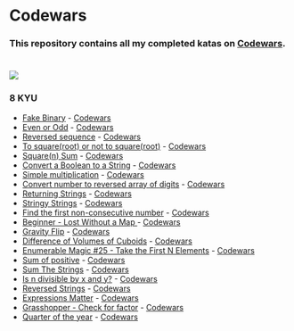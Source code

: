 # Codewars

### This repository contains all my completed katas on [Codewars](https://www.codewars.com/kata/search/swift?q=&beta=false).
# [![](https://www.codewars.com/users/deathlezz/badges/large)](https://www.codewars.com/users/deathlezz)

### 8 KYU
- [Fake Binary](https://github.com/deathlezz/Codewars/blob/main/8_KYU/Fake_Binary.swift) - [Codewars](https://www.codewars.com/kata/57eae65a4321032ce000002d/train/swift)
- [Even or Odd](https://github.com/deathlezz/Codewars/blob/main/8_KYU/Even_or_Odd.swift) - [Codewars](https://www.codewars.com/kata/53da3dbb4a5168369a0000fe/train/swift)
- [Reversed sequence](https://github.com/deathlezz/Codewars/blob/main/8_KYU/Reversed_sequence.swift) - [Codewars](https://www.codewars.com/kata/5a00e05cc374cb34d100000d/train/swift)
- [To square(root) or not to square(root)](https://github.com/deathlezz/Codewars/blob/main/8_KYU/To_square(root)_or_not_to_square(root).swift) - [Codewars](https://www.codewars.com/kata/57f6ad55cca6e045d2000627/train/swift)
- [Square(n) Sum](https://github.com/deathlezz/Codewars/blob/main/8_KYU/Square(n)_Sum.swift) - [Codewars](https://www.codewars.com/kata/515e271a311df0350d00000f/train/swift)
- [Convert a Boolean to a String](https://github.com/deathlezz/Codewars/blob/main/8_KYU/Convert_a_Boolean_to_a_String.swift) - [Codewars](https://www.codewars.com/kata/551b4501ac0447318f0009cd/train/swift)
- [Simple multiplication](https://github.com/deathlezz/Codewars/blob/main/8_KYU/Simple_multiplication.swift) - [Codewars](https://www.codewars.com/kata/583710ccaa6717322c000105/train/swift)
- [Convert number to reversed array of digits](https://github.com/deathlezz/Codewars/blob/main/8_KYU/Convert_number_to_reversed_array_of_digits.swift) - [Codewars](https://www.codewars.com/kata/5583090cbe83f4fd8c000051/train/swift)
- [Returning Strings](https://github.com/deathlezz/Codewars/blob/main/8_KYU/Returning_Strings.swift) - [Codewars](https://www.codewars.com/kata/55a70521798b14d4750000a4/train/swift)
- [Stringy Strings](https://github.com/deathlezz/Codewars/blob/main/8_KYU/Stringy_Strings.swift) - [Codewars](https://www.codewars.com/kata/563b74ddd19a3ad462000054/train/swift)
- [Find the first non-consecutive number](https://github.com/deathlezz/Codewars/blob/main/8_KYU/Find_the_first_non-consecutive_number.swift) - [Codewars](https://www.codewars.com/kata/58f8a3a27a5c28d92e000144/train/swift)
- [Beginner - Lost Without a Map
](https://github.com/deathlezz/Codewars/blob/main/8_KYU/Beginner_-_Lost_Without_a_Map.swift) - [Codewars](https://www.codewars.com/kata/57f781872e3d8ca2a000007e/train/swift)
- [Gravity Flip](https://github.com/deathlezz/Codewars/blob/main/8_KYU/Gravity_Flip.swift) - [Codewars](https://www.codewars.com/kata/5f70c883e10f9e0001c89673/train/swift)
- [Difference of Volumes of Cuboids](https://github.com/deathlezz/Codewars/blob/main/8_KYU/Difference_of_Volumes_of_Cuboids.swift) - [Codewars](https://www.codewars.com/kata/58cb43f4256836ed95000f97/train/swift)
- [Enumerable Magic #25 - Take the First N Elements](https://github.com/deathlezz/Codewars/blob/main/8_KYU/Enumerable_Magic_%2325_-_Take_the_First_N_Elements.swift) - [Codewars](https://www.codewars.com/kata/545afd0761aa4c3055001386/train/swift)
- [Sum of positive](https://github.com/deathlezz/Codewars/blob/main/8_KYU/Sum_of_positive.swift) - [Codewars](https://www.codewars.com/kata/5715eaedb436cf5606000381/train/swift)
- [Sum The Strings](https://github.com/deathlezz/Codewars/blob/main/8_KYU/Sum_The_Strings.swift) - [Codewars](https://www.codewars.com/kata/5966e33c4e686b508700002d/train/swift)
- [Is n divisible by x and y?](https://github.com/deathlezz/Codewars/blob/main/8_KYU/Is_n_divisible_by_x_and_y%3F.swift) - [Codewars](https://www.codewars.com/kata/5545f109004975ea66000086/train/swift)
- [Reversed Strings](https://github.com/deathlezz/Codewars/blob/main/8_KYU/Reversed_Strings.swift) - [Codewars](https://www.codewars.com/kata/5168bb5dfe9a00b126000018/train/swift)
- [Expressions Matter](https://github.com/deathlezz/Codewars/blob/main/8_KYU/Expressions_Matter.swift) - [Codewars](https://www.codewars.com/kata/5ae62fcf252e66d44d00008e/train/swift)
- [Grasshopper - Check for factor](https://github.com/deathlezz/Codewars/blob/main/8_KYU/Grasshopper_-_Check_for_factor.swift) - [Codewars](https://www.codewars.com/kata/55cbc3586671f6aa070000fb/train/swift)
- [Quarter of the year](https://github.com/deathlezz/Codewars/blob/main/8_KYU/Quarter_of_the_year.swift) - [Codewars](https://www.codewars.com/kata/5ce9c1000bab0b001134f5af/train/swift)

